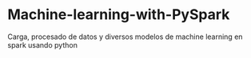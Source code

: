 # Machine-learning-with-PySpark
Carga, procesado de datos y diversos modelos de machine learning en spark usando python
